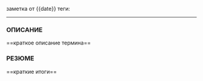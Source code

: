заметка от {{date}}
теги:

---
### ОПИСАНИЕ
==краткое описание термина==


### РЕЗЮМЕ
==краткие итоги==